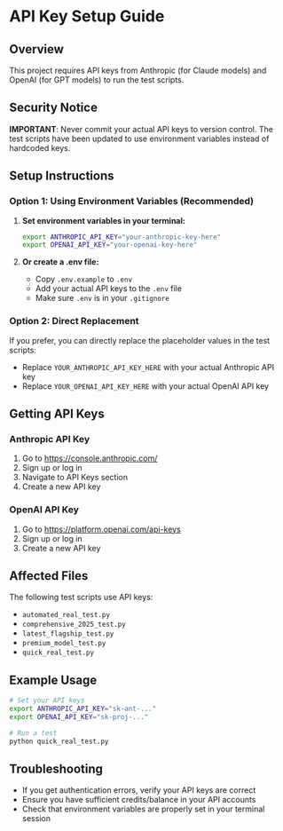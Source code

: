 # API Key Setup Guide

## Overview
This project requires API keys from Anthropic (for Claude models) and OpenAI (for GPT models) to run the test scripts.

## Security Notice
**IMPORTANT**: Never commit your actual API keys to version control. The test scripts have been updated to use environment variables instead of hardcoded keys.

## Setup Instructions

### Option 1: Using Environment Variables (Recommended)

1. **Set environment variables in your terminal:**
   ```bash
   export ANTHROPIC_API_KEY="your-anthropic-key-here"
   export OPENAI_API_KEY="your-openai-key-here"
   ```

2. **Or create a .env file:**
   - Copy `.env.example` to `.env`
   - Add your actual API keys to the `.env` file
   - Make sure `.env` is in your `.gitignore`

### Option 2: Direct Replacement

If you prefer, you can directly replace the placeholder values in the test scripts:
- Replace `YOUR_ANTHROPIC_API_KEY_HERE` with your actual Anthropic API key
- Replace `YOUR_OPENAI_API_KEY_HERE` with your actual OpenAI API key

## Getting API Keys

### Anthropic API Key
1. Go to https://console.anthropic.com/
2. Sign up or log in
3. Navigate to API Keys section
4. Create a new API key

### OpenAI API Key
1. Go to https://platform.openai.com/api-keys
2. Sign up or log in
3. Create a new API key

## Affected Files
The following test scripts use API keys:
- `automated_real_test.py`
- `comprehensive_2025_test.py`
- `latest_flagship_test.py`
- `premium_model_test.py`
- `quick_real_test.py`

## Example Usage
```bash
# Set your API keys
export ANTHROPIC_API_KEY="sk-ant-..."
export OPENAI_API_KEY="sk-proj-..."

# Run a test
python quick_real_test.py
```

## Troubleshooting
- If you get authentication errors, verify your API keys are correct
- Ensure you have sufficient credits/balance in your API accounts
- Check that environment variables are properly set in your terminal session